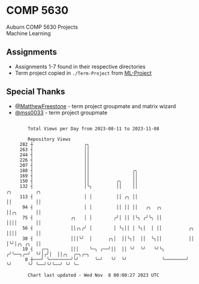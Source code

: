 # COMP 5630
Auburn COMP 5630 Projects  
Machine Learning

## Assignments
- Assignments 1-7 found in their respective directories
- Term project copied in `./Term-Project` from [ML-Project](https://github.com/wumphlett/ML-Project)

## Special Thanks
- [@MatthewFreestone](https://github.com/MatthewFreestone) - term project groupmate and matrix wizard
- [@mss0033](https://github.com/mss0033) - term project groupmate

```

        Total Views per Day from 2023-08-11 to 2023-11-08

        Repository Views
     282 ┼                   ╭╮
     263 ┤                   ││
     244 ┤                   ││
     226 ┤                   ││
     207 ┤                   ││
     188 ┤                   ││                ╭╮
     169 ┤                   ││                ││
     150 ┤                   ││          ╭╮    ││
     132 ┤                   │╰╮         ││    ││                          ╭╮         ╭╮
     113 ┤                   │ │         ││ ╭╮ ││                          ││         ││
      94 ┤                   │ │         ││ ││ ││   ╭╮  ╭╮                 ││╭╮       ││
      75 ┤              ╭╮   │ │        ╭╯│ ││ │╰╮ ╭╯╰╮ ││                 ││││       ││
      56 ┤              ││╭╮╭╯ │        │ ╰╮││ │ ╰╮│  │ ││          ╭╮     ││││       ││
      38 ┤              │││╰╯  │      ╭╮│  ││╰╮│  ││  ╰╮││          ││     │╰╯│╭╮ ╭╮  ││
      19 ┤   ╭─╮        │││    ╰─╮ ╭──╯││  ││ ╰╯  ╰╯   ╰╯╰╮        ╭╯╰──╮╭─╯  ╰╯│╭╯│  ││╭╮  ╭─╮╭─╮
       0 ┼───╯ ╰────────╯╰╯      ╰─╯   ╰╯  ╰╯             ╰────────╯    ╰╯      ╰╯ ╰──╯╰╯╰──╯ ╰╯ ╰─

        Chart last updated - Wed Nov  8 00:00:27 2023 UTC
        
```
